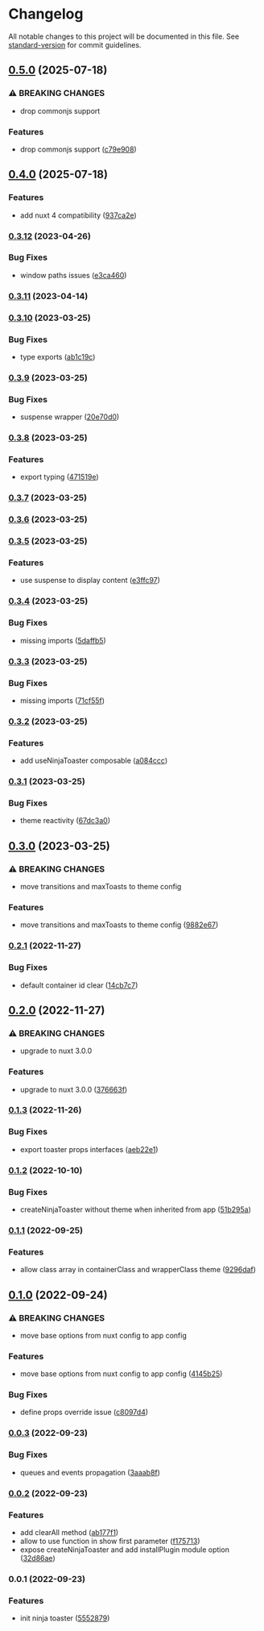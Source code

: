 # Changelog

All notable changes to this project will be documented in this file. See [standard-version](https://github.com/conventional-changelog/standard-version) for commit guidelines.

## [0.5.0](https://github.com/cssninjaStudio/nuxt-toaster/compare/v0.4.0...v0.5.0) (2025-07-18)


### ⚠ BREAKING CHANGES

* drop commonjs support

### Features

* drop commonjs support ([c79e908](https://github.com/cssninjaStudio/nuxt-toaster/commit/c79e908145f62e225fdd46444d1c2a356c083da2))

## [0.4.0](https://github.com/cssninjaStudio/nuxt-toaster/compare/v0.3.12...v0.4.0) (2025-07-18)


### Features

* add nuxt 4 compatibility ([937ca2e](https://github.com/cssninjaStudio/nuxt-toaster/commit/937ca2e950fe7a4661013555f0b80dc3a04fa2a9))

### [0.3.12](https://github.com/cssninjaStudio/nuxt-toaster/compare/v0.3.11...v0.3.12) (2023-04-26)


### Bug Fixes

* window paths issues ([e3ca460](https://github.com/cssninjaStudio/nuxt-toaster/commit/e3ca460a4dce45c127f6c1428a19ec5476fa1be8))

### [0.3.11](https://github.com/cssninjaStudio/nuxt-toaster/compare/v0.3.10...v0.3.11) (2023-04-14)

### [0.3.10](https://github.com/cssninjaStudio/nuxt-toaster/compare/v0.3.9...v0.3.10) (2023-03-25)


### Bug Fixes

* type exports ([ab1c19c](https://github.com/cssninjaStudio/nuxt-toaster/commit/ab1c19ce72b44d185356feea5872a255be9b0383))

### [0.3.9](https://github.com/cssninjaStudio/nuxt-toaster/compare/v0.3.8...v0.3.9) (2023-03-25)


### Bug Fixes

* suspense wrapper ([20e70d0](https://github.com/cssninjaStudio/nuxt-toaster/commit/20e70d024d355d7899bbc66ec7222281071db69f))

### [0.3.8](https://github.com/cssninjaStudio/nuxt-toaster/compare/v0.3.7...v0.3.8) (2023-03-25)


### Features

* export typing ([471519e](https://github.com/cssninjaStudio/nuxt-toaster/commit/471519ec4d7f190924af282a71ff69786643012c))

### [0.3.7](https://github.com/cssninjaStudio/nuxt-toaster/compare/v0.3.6...v0.3.7) (2023-03-25)

### [0.3.6](https://github.com/cssninjaStudio/nuxt-toaster/compare/v0.3.5...v0.3.6) (2023-03-25)

### [0.3.5](https://github.com/cssninjaStudio/nuxt-toaster/compare/v0.3.4...v0.3.5) (2023-03-25)


### Features

* use suspense to display content ([e3ffc97](https://github.com/cssninjaStudio/nuxt-toaster/commit/e3ffc974706fb7cc9635b0939dbd3ec576c73376))

### [0.3.4](https://github.com/cssninjaStudio/nuxt-toaster/compare/v0.3.3...v0.3.4) (2023-03-25)


### Bug Fixes

* missing imports ([5daffb5](https://github.com/cssninjaStudio/nuxt-toaster/commit/5daffb5dadc7a7c896c3bc180d7ca71f64a72678))

### [0.3.3](https://github.com/cssninjaStudio/nuxt-toaster/compare/v0.3.2...v0.3.3) (2023-03-25)


### Bug Fixes

* missing imports ([71cf55f](https://github.com/cssninjaStudio/nuxt-toaster/commit/71cf55f7270b015f86cf9ff15b70c4661b7e526f))

### [0.3.2](https://github.com/cssninjaStudio/nuxt-toaster/compare/v0.3.1...v0.3.2) (2023-03-25)


### Features

* add useNinjaToaster composable ([a084ccc](https://github.com/cssninjaStudio/nuxt-toaster/commit/a084ccc8fca679a0c650ff788ce7957825e5837b))

### [0.3.1](https://github.com/cssninjaStudio/nuxt-toaster/compare/v0.3.0...v0.3.1) (2023-03-25)


### Bug Fixes

* theme reactivity ([67dc3a0](https://github.com/cssninjaStudio/nuxt-toaster/commit/67dc3a0705e710b1259f066258aa39133669c1db))

## [0.3.0](https://github.com/cssninjaStudio/nuxt-toaster/compare/v0.2.1...v0.3.0) (2023-03-25)


### ⚠ BREAKING CHANGES

* move transitions and maxToasts to theme config

### Features

* move transitions and maxToasts to theme config ([9882e67](https://github.com/cssninjaStudio/nuxt-toaster/commit/9882e67430407a698cca724850a919b2da1defa9))

### [0.2.1](https://github.com/cssninjaStudio/nuxt-toaster/compare/v0.2.0...v0.2.1) (2022-11-27)


### Bug Fixes

* default container id clear ([14cb7c7](https://github.com/cssninjaStudio/nuxt-toaster/commit/14cb7c72ae6528346fbfbbc7a77bcade30efd38d))

## [0.2.0](https://github.com/cssninjaStudio/nuxt-toaster/compare/v0.1.3...v0.2.0) (2022-11-27)


### ⚠ BREAKING CHANGES

* upgrade to nuxt 3.0.0

### Features

* upgrade to nuxt 3.0.0 ([376663f](https://github.com/cssninjaStudio/nuxt-toaster/commit/376663f53e08f4084aad5b6b75f030d723b72043))

### [0.1.3](https://github.com/cssninjaStudio/nuxt-toaster/compare/v0.1.2...v0.1.3) (2022-11-26)


### Bug Fixes

* export toaster props interfaces ([aeb22e1](https://github.com/cssninjaStudio/nuxt-toaster/commit/aeb22e1d799ac622901af40a8127119be7c95d5c))

### [0.1.2](https://github.com/cssninjaStudio/nuxt-toaster/compare/v0.1.1...v0.1.2) (2022-10-10)


### Bug Fixes

* createNinjaToaster without theme when inherited from app ([51b295a](https://github.com/cssninjaStudio/nuxt-toaster/commit/51b295a09616d468517a9da02fdc01d02c4ac929))

### [0.1.1](https://github.com/cssninjaStudio/nuxt-toaster/compare/v0.1.0...v0.1.1) (2022-09-25)


### Features

* allow class array in containerClass and wrapperClass theme ([9296daf](https://github.com/cssninjaStudio/nuxt-toaster/commit/9296daf966f9652e4490d249159217c31c38d1f2))

## [0.1.0](https://github.com/cssninjaStudio/nuxt-toaster/compare/v0.0.3...v0.1.0) (2022-09-24)


### ⚠ BREAKING CHANGES

* move base options from nuxt config to app config

### Features

* move base options from nuxt config to app config ([4145b25](https://github.com/cssninjaStudio/nuxt-toaster/commit/4145b25ecd0da337777f21e10931385a9fa9ce8d))


### Bug Fixes

* define props override issue ([c8097d4](https://github.com/cssninjaStudio/nuxt-toaster/commit/c8097d4cc8f8ab57ffa0af81bfb74f401c47b0b7))

### [0.0.3](https://github.com/cssninjaStudio/nuxt-toaster/compare/v0.0.2...v0.0.3) (2022-09-23)


### Bug Fixes

* queues and events propagation ([3aaab8f](https://github.com/cssninjaStudio/nuxt-toaster/commit/3aaab8f30d5def71b05c968f43e5d8802699ea2c))

### [0.0.2](https://github.com/cssninjaStudio/nuxt-toaster/compare/v0.0.1...v0.0.2) (2022-09-23)


### Features

* add clearAll method ([ab177f1](https://github.com/cssninjaStudio/nuxt-toaster/commit/ab177f122c2511f0a1dcc16f869b3c3bea5bf9d9))
* allow to use function in show first parameter ([f175713](https://github.com/cssninjaStudio/nuxt-toaster/commit/f175713a6b609d4ced45738a0dfc048ab1f61a4a))
* expose createNinjaToaster and add installPlugin module option ([32d86ae](https://github.com/cssninjaStudio/nuxt-toaster/commit/32d86aeeb64e35621be9760323635607e24f86e4))

### 0.0.1 (2022-09-23)


### Features

* init ninja toaster ([5552879](https://github.com/cssninjaStudio/nuxt-toaster/commit/5552879153bc1b1832c5794839938edda05cb7fd))
